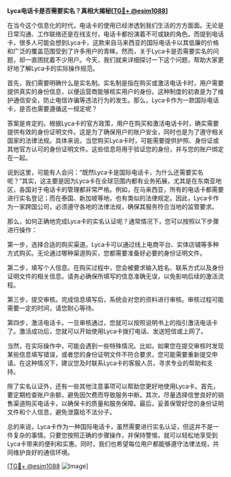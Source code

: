 **Lyca电话卡是否需要实名？真相大揭秘[[TG💪+ @esim1088](https://t.me/s/esim1088)]**

在当今这个信息化的时代，电话卡的使用已经渗透到我们生活的方方面面。无论是日常沟通、工作联络还是在线支付，电话卡都扮演着不可或缺的角色。而提到电话卡，很多人可能会想到Lyca卡，这款来自马来西亚的国际电话卡以其低廉的价格和广泛的覆盖范围受到了许多用户的青睐。然而，关于Lyca卡是否需要实名的问题，却一直困扰着不少用户。今天，我们就来详细探讨一下这个问题，帮助大家更好地了解Lyca卡的实际操作规范。

首先，我们需要明确什么是实名制。实名制是指在购买或激活电话卡时，用户需要提供真实的身份信息，以便运营商能够核实用户的身份。这种制度的初衷是为了维护通信安全，防止电信诈骗等违法行为的发生。那么，Lyca卡作为一款国际电话卡，是否也需要遵循这一规定呢？

答案是肯定的。根据Lyca卡的官方政策，用户在购买和激活电话卡时，确实需要提供有效的身份证明文件。这是为了确保用户的账户安全，同时也是为了遵守相关国家的法律法规。具体来说，当您购买Lyca卡时，可能需要提供护照、身份证或其他官方认可的身份证明文件。这些信息将用于验证您的身份，并与您的账户绑定在一起。

说到这里，可能有人会问：“既然Lyca卡是国际电话卡，为什么还需要实名呢？”其实，这主要是因为Lyca卡在全球范围内都有业务拓展，尤其是在东南亚地区，各国对于电话卡的管理都非常严格。例如，在马来西亚，所有的电话卡都需要进行实名登记；而在泰国、新加坡等地，也有类似的法律规定。因此，Lyca卡作为一家跨国公司，必须遵守各地的法律法规，确保其服务符合当地的监管要求。

那么，如何正确地完成Lyca卡的实名认证呢？通常情况下，您可以按照以下步骤进行操作：

第一步，选择合适的购买渠道。Lyca卡可以通过线上电商平台、实体店铺等多种方式购买。无论通过哪种渠道购买，您都需要准备好必要的身份证明文件。

第二步，填写个人信息。在购买过程中，您会被要求输入姓名、联系方式以及身份证明文件的相关信息。请务必确保所填写的信息准确无误，以免影响后续的激活流程。

第三步，提交审核。完成信息填写后，系统会对您的资料进行审核。审核过程可能需要一定的时间，请您耐心等待。

第四步，激活电话卡。一旦审核通过，您就可以按照说明书上的指引激活电话卡了。激活成功后，您就可以开始使用Lyca卡拨打电话、发送短信或上网了。

当然，在实际操作中，可能会遇到一些特殊情况。比如，如果您在提交审核时发现某些信息填写错误，或者您的身份证明文件不符合要求，您可能需要重新提交申请。在这种情况下，建议您及时联系Lyca卡的客服人员，寻求专业的帮助和支持。

除了实名认证外，还有一些其他注意事项可以帮助您更好地使用Lyca卡。首先，要定期检查账户余额，避免因欠费而导致服务中断。其次，尽量选择信誉良好的销售渠道购买电话卡，以确保卡的质量和服务保障。最后，妥善保管好您的身份证明文件和个人信息，避免泄露给不法分子。

总的来说，Lyca卡作为一种国际电话卡，虽然需要进行实名认证，但这并不是一件复杂的事情。只要您按照正确的步骤操作，并保持警惕，就可以轻松地享受到Lyca卡带来的便利和实惠。同时，我们也希望每位用户都能够遵守法律法规，共同维护良好的通信环境。

[[TG💪+ @esim1088](https://t.me/s/esim1088) ![Image](https://i.postimg.cc/4NQfJmqS/Snipaste-2025-05-13-00-14-12.png)]